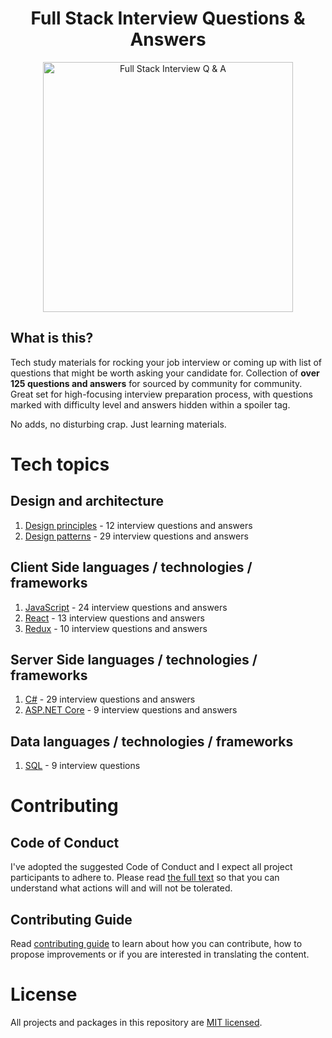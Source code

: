<h1 align="center">
Full Stack Interview Questions & Answers
</h1>
<p align="center">
    <img src="https://github.com/monkey3310/full-stack-interview/blob/master/assets/startup-life.svg" alt="Full Stack Interview Q & A" width="400"/>
</p>

## What is this?

Tech study materials for rocking your job interview or coming up with list of questions that might be worth asking your candidate for. Collection of **over 125 questions and answers** for sourced by community for community. Great set for high-focusing interview preparation process, with questions marked with difficulty level and answers hidden within a spoiler tag.

No adds, no disturbing crap. Just learning materials.

# Tech topics

## Design and architecture

1. [Design principles](./questions/design-principles.MD) - 12 interview questions and answers
2. [Design patterns](./questions/design-patterns.MD) - 29 interview questions and answers

## Client Side languages / technologies / frameworks

1. [JavaScript](./questions/javascript.MD) - 24 interview questions and answers
2. [React](./questions/react.MD) - 13 interview questions and answers
3. [Redux](./questions/redux.MD) - 10 interview questions and answers

## Server Side languages / technologies / frameworks

1. [C#](./questions/csharp.MD) - 29 interview questions and answers
2. [ASP.NET Core](./questions/aspnetcore.MD) - 9 interview questions and answers

## Data languages / technologies / frameworks

1. [SQL](.questions/sql.MD) - 9 interview questions

# Contributing

## Code of Conduct

I've adopted the suggested Code of Conduct and I expect all project participants to adhere to. Please read [the full text](./CODE_OF_CONDUCT.md) so that you can understand what actions will and will not be tolerated.

## Contributing Guide

Read [contributing guide](CONTRIBUTING.md) to learn about how you can contribute, how to propose improvements or if you are interested in translating the content.

# License

All projects and packages in this repository are [MIT licensed](./LICENSE).
